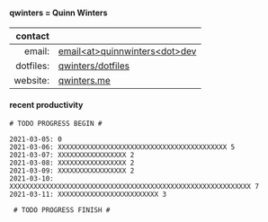 #### qwinters = Quinn Winters

|   contact |                                                                    |
|----------:|--------------------------------------------------------------------|
|    email: | [email\<at\>quinnwinters\<dot\>dev](mailto:email@quinnwinters.dev) |
| dotfiles: | [qwinters/dotfiles](https://github.com/qwinters/dotfiles)          |
|  website: | [qwinters.me](https://qwinters.me)                                 | 

#### recent productivity

```shell
# TODO PROGRESS BEGIN #
 
2021-03-05: 0
2021-03-06: XXXXXXXXXXXXXXXXXXXXXXXXXXXXXXXXXXXXXXXXXX 5
2021-03-07: XXXXXXXXXXXXXXXXX 2
2021-03-08: XXXXXXXXXXXXXXXXX 2
2021-03-09: XXXXXXXXXXXXXXXXX 2
2021-03-10: XXXXXXXXXXXXXXXXXXXXXXXXXXXXXXXXXXXXXXXXXXXXXXXXXXXXXXXXXXXX 7
2021-03-11: XXXXXXXXXXXXXXXXXXXXXXXXX 3

 # TODO PROGRESS FINISH #
```
